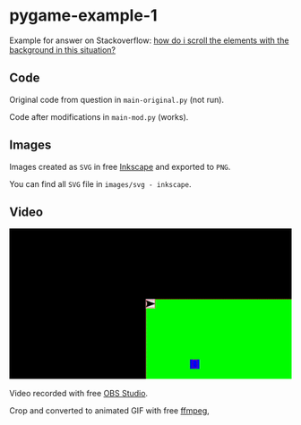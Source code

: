 # pygame-example-1

Example for answer on Stackoverflow: [how do i scroll the elements with the background in this situation?](https://stackoverflow.com/questions/65652632/how-do-i-scroll-the-elements-with-the-background-in-this-situation)

## Code

Original code from question in `main-original.py` (not run). 

Code after modifications in `main-mod.py` (works).

## Images

Images created as `SVG` in free [Inkscape](https://inkscape.org/) and exported to `PNG`. 

You can find all `SVG` file in `images/svg - inkscape`.

## Video

![1](https://github.com/furas/pygame-example-1/blob/main/output.gif)

Video recorded with free [OBS Studio](https://obsproject.com/). 

Crop and converted to animated GIF with free [ffmpeg](https://ffmpeg.org/),
